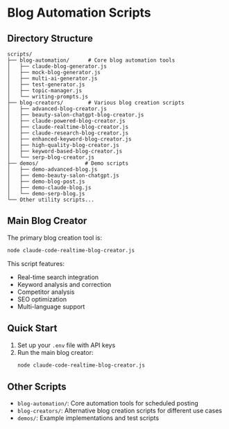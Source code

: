 # Blog Automation Scripts

## Directory Structure

```
scripts/
├── blog-automation/      # Core blog automation tools
│   ├── claude-blog-generator.js
│   ├── mock-blog-generator.js
│   ├── multi-ai-generator.js
│   ├── test-generator.js
│   ├── topic-manager.js
│   └── writing-prompts.js
├── blog-creators/        # Various blog creation scripts
│   ├── advanced-blog-creator.js
│   ├── beauty-salon-chatgpt-blog-creator.js
│   ├── claude-powered-blog-creator.js
│   ├── claude-realtime-blog-creator.js
│   ├── claude-research-blog-creator.js
│   ├── enhanced-keyword-blog-creator.js
│   ├── high-quality-blog-creator.js
│   ├── keyword-based-blog-creator.js
│   └── serp-blog-creator.js
├── demos/               # Demo scripts
│   ├── demo-advanced-blog.js
│   ├── demo-beauty-salon-chatgpt.js
│   ├── demo-blog-post.js
│   ├── demo-claude-blog.js
│   └── demo-serp-blog.js
└── Other utility scripts...
```

## Main Blog Creator

The primary blog creation tool is:
```bash
node claude-code-realtime-blog-creator.js
```

This script features:
- Real-time search integration
- Keyword analysis and correction
- Competitor analysis
- SEO optimization
- Multi-language support

## Quick Start

1. Set up your `.env` file with API keys
2. Run the main blog creator:
   ```bash
   node claude-code-realtime-blog-creator.js
   ```

## Other Scripts

- `blog-automation/`: Core automation tools for scheduled posting
- `blog-creators/`: Alternative blog creation scripts for different use cases
- `demos/`: Example implementations and test scripts